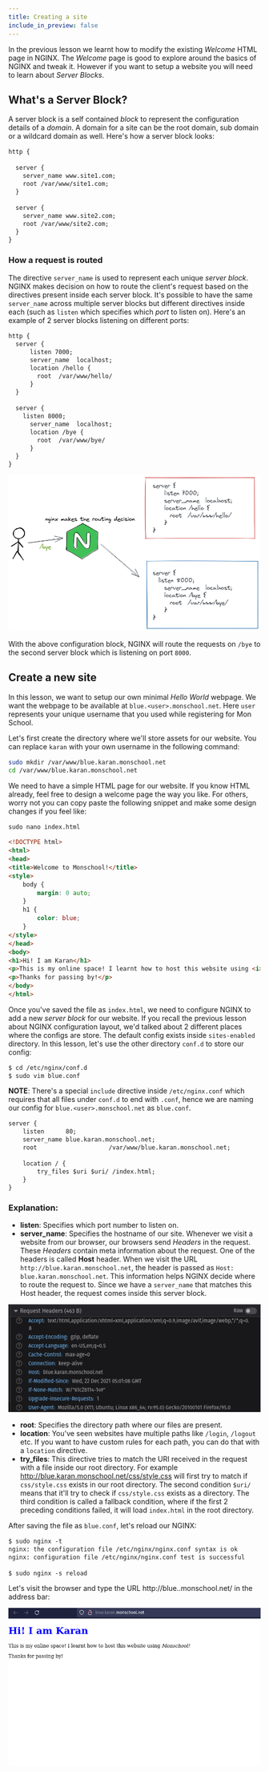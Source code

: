 ```yaml
---
title: Creating a site
include_in_preview: false
---
```


In the previous lesson we learnt how to modify the existing _Welcome_ HTML page in NGINX. The _Welcome_ page is good to explore around the basics of NGINX and tweak it. However if you want to setup a website you will need to learn about _Server Blocks_.

## What's a Server Block?

A server block is a self contained _block_ to represent the configuration details of a _domain_. A domain for a site can be the root domain, sub domain or a wildcard domain as well. Here's how a server block looks:

```
http {

  server {
    server_name www.site1.com;
    root /var/www/site1.com;
  }

  server {
    server_name www.site2.com;
    root /var/www/site2.com;
  }
}
```

### How a request is routed

The directive `server_name` is used to represent each unique _server block_. NGINX makes decision on how to route the client's request based on the directives present inside each server block. It's possible to have the same `server_name` across multiple server blocks but different directives inside each (such as `listen` which specifies which _port_ to listen on). Here's an example of 2 server blocks listening on different ports:

```
http {
  server {
      listen 7000;
      server_name  localhost;
      location /hello {
        root  /var/www/hello/
      }
  }

  server {
    listen 8000;
      server_name  localhost;
      location /bye {
        root  /var/www/bye/
      }
  }
}
```

![img](./img/nginx-route.png)

With the above configuration block, NGINX will route the requests on `/bye` to the second server block which is listening on port `8000`.

## Create a new site

In this lesson, we want to setup our own minimal _Hello World_ webpage. We want the webpage to be available at `blue.<user>.monschool.net`. Here `user` represents your unique username that you used while registering for Mon School.

Let's first create the directory where we'll store assets for our website. You can replace `karan` with your own username in the following command:

```bash
sudo mkdir /var/www/blue.karan.monschool.net
cd /var/www/blue.karan.monschool.net
```

We need to have a simple HTML page for our website. If you know HTML already, feel free to design a welcome page the way you like. For others, worry not you can copy paste the following snippet and make some design changes if you feel like:

```
sudo nano index.html
```

```html
<!DOCTYPE html>
<html>
<head>
<title>Welcome to Monschool!</title>
<style>
    body {
        margin: 0 auto;
    }
    h1 {
        color: blue;
    }
</style>
</head>
<body>
<h1>Hi! I am Karan</h1>
<p>This is my online space! I learnt how to host this website using <i>Monschool!</i></p>
<p>Thanks for passing by!</p>
</body>
</html>                                                                                                                                                            
```

Once you've saved the file as `index.html`, we need to configure NGINX to add a new _server block_ for our website. If you recall the previous lesson about NGINX configuration layout, we'd talked about 2 different places where the configs are store. The default config exists inside `sites-enabled` directory. In this lesson, let's use the other directory `conf.d` to store our config:

```
$ cd /etc/nginx/conf.d
$ sudo vim blue.conf
```

**NOTE**: There's a special `include` directive inside `/etc/nginx.conf` which requires that all files under `conf.d` to end with `.conf`, hence we are naming our config for `blue.<user>.monschool.net` as `blue.conf`.

```
server {
    listen      80;
    server_name blue.karan.monschool.net;
    root                    /var/www/blue.karan.monschool.net;

    location / {
        try_files $uri $uri/ /index.html;
    }
}
```

### Explanation:

- **listen**: Specifies which port number to listen on.
- **server_name**: Specifies the hostname of our site. Whenever we visit a website from our browser, our browsers send _Headers_ in the request. These _Headers_ contain meta information about the request. One of the headers is called **Host** header. When we visit the URL `http://blue.karan.monschool.net`, the header is passed as `Host: blue.karan.monschool.net`. This information helps NGINX decide where to route the request to. Since we have a `server_name` that matches this Host header, the request comes inside this server block.

![img](./img/nginx-request-headers.png)

- **root**: Specifies the directory path where our files are present.
- **location**: You've seen websites have multiple paths like `/login`, `/logout` etc. If you want to have custom rules for each path, you can do that with a `location` directive.
- **try_files**: This directive tries to match the URI received in the request with a file inside our root directory. For example http://blue.karan.monschool.net/css/style.css will first try to match if `css/style.css` exists in our root directory. The second condition `$uri/` means that it'll try to check if `css/style.css` exists as a directory. The third condition is called a fallback condition, where if the first 2 preceding conditions failed, it will load `index.html` in the root directory.

After saving the file as `blue.conf`, let's reload our NGINX:

```
$ sudo nginx -t
nginx: the configuration file /etc/nginx/nginx.conf syntax is ok
nginx: configuration file /etc/nginx/nginx.conf test is successful

$ sudo nginx -s reload
```

Let's visit the browser and type the URL http://blue.<user>.monschool.net/ in the address bar:

![img](./img/nginx-blue-site.png)
